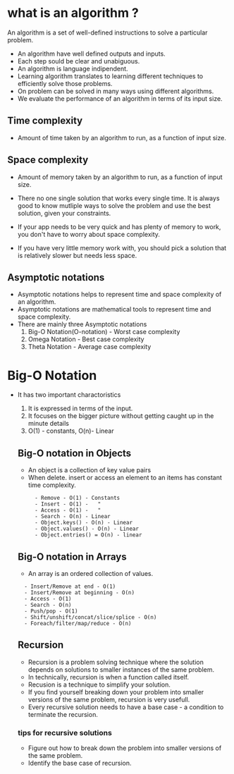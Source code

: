 # what is an algorithm ?
An algorithm is a set of well-defined instructions to solve a particular problem.
- An algorithm have well defined outputs and inputs.
- Each step sould be clear and unabiguous.
- An algorithm is language indipendent.
- Learning algorithm translates to learning different techniques to efficiently solve those problems.
- On problem  can be solved in many ways using  different algorithms.
- We evaluate the performance of an algorithm in terms of its input size.

## Time complexity
- Amount of time taken by an algorithm to run, as a function of input size.

## Space complexity
- Amount of memory taken by an algorithm to run, as a function of input size.


- There no one single solution that works every single time. It is always good to know mutliple ways to solve  the problem and use  the best solution, given your constraints.

- If your app needs to be very quick and has plenty of memory to work, you don't have to worry about space complexity.
- If you have very little memory work with, you should pick a solution that is relatively slower but needs less space.

## Asymptotic notations
- Asymptotic notations helps to represent time and space complexity of an algorithm.
- Asymptotic notations are mathematical tools to represent time and space complexity.
- There are mainly three Asymptotic notations
  1. Big-O Notation(O-notation) - Worst case complexity
  2. Omega Notation - Best case complexity
  3. Theta Notation - Average case complexity

# Big-O Notation
- It has two important charactoristics
  1. It is expressed in terms of the input.
  2. It focuses on the bigger picture without getting caught up in the minute details
  3. O(1) - constants, O(n)- Linear

  ## Big-O notation in Objects
  - An object is a collection of key value pairs
  - When delete. insert or access an element to an items has constant time complexity.
    ```
      - Remove - O(1) - Constants
      - Insert - O(1) -   "
      - Access - O(1) -   "
      - Search - O(n) - Linear
      - Object.keys() - O(n) - Linear
      - Object.values() - O(n) - Linear
      - Object.entries() = O(n) - linear
    ```

  ## Big-O notation in Arrays
  - An array is an ordered collection of values.
  ```
    - Insert/Remove at end - O(1)
    - Insert/Remove at beginning - O(n)
    - Access - O(1)
    - Search - O(n)
    - Push/pop - O(1)
    - Shift/unshift/concat/slice/splice - O(n)
    - Foreach/filter/map/reduce - O(n)
    ```

  ## Recursion
  - Recursion is a problem solving technique where the solution depends on solutions to smaller instances of the same problem.
  - In technically, recursion is  when a function called itself.
  - Recusion is a technique  to simplify your solution.
  - If you find yourself breaking down your problem into smaller versions of the same problem, recursion is very usefull.
  - Every recursive solution needs to have a base case - a condition to terminate the recursion.

  ### tips for recursive solutions
  - Figure out how to break down the problem into smaller versions of the same problem.
  - Identify the base case of recursion.